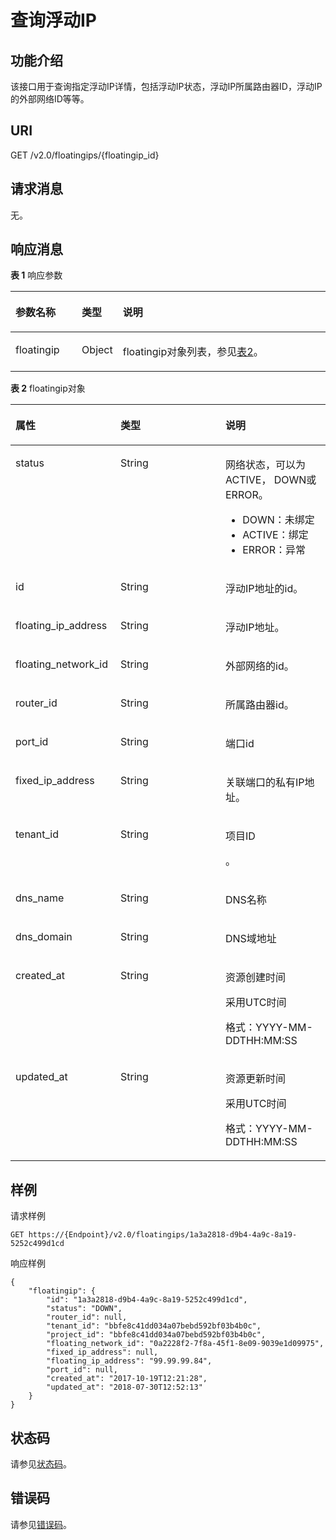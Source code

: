 # 查询浮动IP<a name="vpc_floatingiP_0002"></a>

## 功能介绍<a name="section433032482159"></a>

该接口用于查询指定浮动IP详情，包括浮动IP状态，浮动IP所属路由器ID，浮动IP的外部网络ID等等。

## URI<a name="section269019862159"></a>

GET /v2.0/floatingips/\{floatingip\_id\}

## 请求消息<a name="section513321362159"></a>

无。

## 响应消息<a name="section414903182159"></a>

**表 1**  响应参数

<a name="table52726292159"></a>
<table><thead align="left"><tr id="row483206142159"><th class="cellrowborder" valign="top" width="21.349999999999998%" id="mcps1.2.4.1.1"><p id="p216556632159"><a name="p216556632159"></a><a name="p216556632159"></a>参数名称</p>
</th>
<th class="cellrowborder" valign="top" width="8.99%" id="mcps1.2.4.1.2"><p id="p92783132159"><a name="p92783132159"></a><a name="p92783132159"></a>类型</p>
</th>
<th class="cellrowborder" valign="top" width="69.66%" id="mcps1.2.4.1.3"><p id="p72773912159"><a name="p72773912159"></a><a name="p72773912159"></a>说明</p>
</th>
</tr>
</thead>
<tbody><tr id="row525977702159"><td class="cellrowborder" valign="top" width="21.349999999999998%" headers="mcps1.2.4.1.1 "><p id="p325609822159"><a name="p325609822159"></a><a name="p325609822159"></a>floatingip</p>
</td>
<td class="cellrowborder" valign="top" width="8.99%" headers="mcps1.2.4.1.2 "><p id="p201938822159"><a name="p201938822159"></a><a name="p201938822159"></a>Object</p>
</td>
<td class="cellrowborder" valign="top" width="69.66%" headers="mcps1.2.4.1.3 "><p id="p191679172159"><a name="p191679172159"></a><a name="p191679172159"></a>floatingip对象列表，参见<a href="#table8139247714">表2</a>。</p>
</td>
</tr>
</tbody>
</table>

**表 2**  floatingip对象

<a name="table8139247714"></a>
<table><thead align="left"><tr id="row18132240714"><th class="cellrowborder" valign="top" width="33.33333333333333%" id="mcps1.2.4.1.1"><p id="p101201250870"><a name="p101201250870"></a><a name="p101201250870"></a>属性</p>
</th>
<th class="cellrowborder" valign="top" width="33.33333333333333%" id="mcps1.2.4.1.2"><p id="p161211850674"><a name="p161211850674"></a><a name="p161211850674"></a>类型</p>
</th>
<th class="cellrowborder" valign="top" width="33.33333333333333%" id="mcps1.2.4.1.3"><p id="p41217502719"><a name="p41217502719"></a><a name="p41217502719"></a>说明</p>
</th>
</tr>
</thead>
<tbody><tr id="row2014192410713"><td class="cellrowborder" valign="top" width="33.33333333333333%" headers="mcps1.2.4.1.1 "><p id="p6028218019164"><a name="p6028218019164"></a><a name="p6028218019164"></a>status</p>
</td>
<td class="cellrowborder" valign="top" width="33.33333333333333%" headers="mcps1.2.4.1.2 "><p id="p5101843519164"><a name="p5101843519164"></a><a name="p5101843519164"></a>String</p>
</td>
<td class="cellrowborder" valign="top" width="33.33333333333333%" headers="mcps1.2.4.1.3 "><p id="p6000412319164"><a name="p6000412319164"></a><a name="p6000412319164"></a>网络状态，可以为ACTIVE， DOWN或ERROR。</p>
<a name="ul10603143175810"></a><a name="ul10603143175810"></a><ul id="ul10603143175810"><li>DOWN：未绑定</li><li>ACTIVE：绑定</li><li>ERROR：异常</li></ul>
</td>
</tr>
<tr id="row4141241070"><td class="cellrowborder" valign="top" width="33.33333333333333%" headers="mcps1.2.4.1.1 "><p id="p5513524919164"><a name="p5513524919164"></a><a name="p5513524919164"></a>id</p>
</td>
<td class="cellrowborder" valign="top" width="33.33333333333333%" headers="mcps1.2.4.1.2 "><p id="p212111505713"><a name="p212111505713"></a><a name="p212111505713"></a>String</p>
</td>
<td class="cellrowborder" valign="top" width="33.33333333333333%" headers="mcps1.2.4.1.3 "><p id="p4121850371"><a name="p4121850371"></a><a name="p4121850371"></a>浮动IP地址的id。</p>
</td>
</tr>
<tr id="row614132416712"><td class="cellrowborder" valign="top" width="33.33333333333333%" headers="mcps1.2.4.1.1 "><p id="p1912112509713"><a name="p1912112509713"></a><a name="p1912112509713"></a>floating_ip_address</p>
</td>
<td class="cellrowborder" valign="top" width="33.33333333333333%" headers="mcps1.2.4.1.2 "><p id="p11211850072"><a name="p11211850072"></a><a name="p11211850072"></a>String</p>
</td>
<td class="cellrowborder" valign="top" width="33.33333333333333%" headers="mcps1.2.4.1.3 "><p id="p16122205017713"><a name="p16122205017713"></a><a name="p16122205017713"></a>浮动IP地址。</p>
</td>
</tr>
<tr id="row115102414717"><td class="cellrowborder" valign="top" width="33.33333333333333%" headers="mcps1.2.4.1.1 "><p id="p61223503712"><a name="p61223503712"></a><a name="p61223503712"></a>floating_network_id</p>
</td>
<td class="cellrowborder" valign="top" width="33.33333333333333%" headers="mcps1.2.4.1.2 "><p id="p1812220507714"><a name="p1812220507714"></a><a name="p1812220507714"></a>String</p>
</td>
<td class="cellrowborder" valign="top" width="33.33333333333333%" headers="mcps1.2.4.1.3 "><p id="p16122550274"><a name="p16122550274"></a><a name="p16122550274"></a>外部网络的id。</p>
</td>
</tr>
<tr id="row19155241277"><td class="cellrowborder" valign="top" width="33.33333333333333%" headers="mcps1.2.4.1.1 "><p id="p201223504719"><a name="p201223504719"></a><a name="p201223504719"></a>router_id</p>
</td>
<td class="cellrowborder" valign="top" width="33.33333333333333%" headers="mcps1.2.4.1.2 "><p id="p1122155015714"><a name="p1122155015714"></a><a name="p1122155015714"></a>String</p>
</td>
<td class="cellrowborder" valign="top" width="33.33333333333333%" headers="mcps1.2.4.1.3 "><p id="p812212506713"><a name="p812212506713"></a><a name="p812212506713"></a>所属路由器id。</p>
</td>
</tr>
<tr id="row101514247714"><td class="cellrowborder" valign="top" width="33.33333333333333%" headers="mcps1.2.4.1.1 "><p id="p412218502718"><a name="p412218502718"></a><a name="p412218502718"></a>port_id</p>
</td>
<td class="cellrowborder" valign="top" width="33.33333333333333%" headers="mcps1.2.4.1.2 "><p id="p612213506716"><a name="p612213506716"></a><a name="p612213506716"></a>String</p>
</td>
<td class="cellrowborder" valign="top" width="33.33333333333333%" headers="mcps1.2.4.1.3 "><p id="p141228504716"><a name="p141228504716"></a><a name="p141228504716"></a>端口id</p>
</td>
</tr>
<tr id="row3164249715"><td class="cellrowborder" valign="top" width="33.33333333333333%" headers="mcps1.2.4.1.1 "><p id="p01237508720"><a name="p01237508720"></a><a name="p01237508720"></a>fixed_ip_address</p>
</td>
<td class="cellrowborder" valign="top" width="33.33333333333333%" headers="mcps1.2.4.1.2 "><p id="p111239501770"><a name="p111239501770"></a><a name="p111239501770"></a>String</p>
</td>
<td class="cellrowborder" valign="top" width="33.33333333333333%" headers="mcps1.2.4.1.3 "><p id="p1712316501972"><a name="p1712316501972"></a><a name="p1712316501972"></a>关联端口的私有IP地址。</p>
</td>
</tr>
<tr id="row21662416711"><td class="cellrowborder" valign="top" width="33.33333333333333%" headers="mcps1.2.4.1.1 "><p id="p812355018717"><a name="p812355018717"></a><a name="p812355018717"></a>tenant_id</p>
</td>
<td class="cellrowborder" valign="top" width="33.33333333333333%" headers="mcps1.2.4.1.2 "><p id="p612316509712"><a name="p612316509712"></a><a name="p612316509712"></a>String</p>
</td>
<td class="cellrowborder" valign="top" width="33.33333333333333%" headers="mcps1.2.4.1.3 "><p id="p10487112"><a name="p10487112"></a><a name="p10487112"></a>项目ID</p>
<p id="p51231950174"><a name="p51231950174"></a><a name="p51231950174"></a>。</p>
</td>
</tr>
<tr id="row11176241720"><td class="cellrowborder" valign="top" width="33.33333333333333%" headers="mcps1.2.4.1.1 "><p id="p11222111885214"><a name="p11222111885214"></a><a name="p11222111885214"></a>dns_name</p>
</td>
<td class="cellrowborder" valign="top" width="33.33333333333333%" headers="mcps1.2.4.1.2 "><p id="p122232018115215"><a name="p122232018115215"></a><a name="p122232018115215"></a>String</p>
</td>
<td class="cellrowborder" valign="top" width="33.33333333333333%" headers="mcps1.2.4.1.3 "><p id="p18223161825216"><a name="p18223161825216"></a><a name="p18223161825216"></a>DNS名称</p>
</td>
</tr>
<tr id="row17174241670"><td class="cellrowborder" valign="top" width="33.33333333333333%" headers="mcps1.2.4.1.1 "><p id="p492133065713"><a name="p492133065713"></a><a name="p492133065713"></a>dns_domain</p>
</td>
<td class="cellrowborder" valign="top" width="33.33333333333333%" headers="mcps1.2.4.1.2 "><p id="p16929300573"><a name="p16929300573"></a><a name="p16929300573"></a>String</p>
</td>
<td class="cellrowborder" valign="top" width="33.33333333333333%" headers="mcps1.2.4.1.3 "><p id="p3921230175711"><a name="p3921230175711"></a><a name="p3921230175711"></a>DNS域地址</p>
</td>
</tr>
<tr id="row1418142410714"><td class="cellrowborder" valign="top" width="33.33333333333333%" headers="mcps1.2.4.1.1 "><p id="p1953114119914"><a name="p1953114119914"></a><a name="p1953114119914"></a>created_at</p>
</td>
<td class="cellrowborder" valign="top" width="33.33333333333333%" headers="mcps1.2.4.1.2 "><p id="p595318416919"><a name="p595318416919"></a><a name="p595318416919"></a>String</p>
</td>
<td class="cellrowborder" valign="top" width="33.33333333333333%" headers="mcps1.2.4.1.3 "><p id="p1395374115919"><a name="p1395374115919"></a><a name="p1395374115919"></a>资源创建时间</p>
<p id="p1232884613478"><a name="p1232884613478"></a><a name="p1232884613478"></a>采用UTC时间</p>
<p id="p2070141994713"><a name="p2070141994713"></a><a name="p2070141994713"></a>格式：YYYY-MM-DDTHH:MM:SS</p>
</td>
</tr>
<tr id="row1188246714"><td class="cellrowborder" valign="top" width="33.33333333333333%" headers="mcps1.2.4.1.1 "><p id="p139719548912"><a name="p139719548912"></a><a name="p139719548912"></a>updated_at</p>
</td>
<td class="cellrowborder" valign="top" width="33.33333333333333%" headers="mcps1.2.4.1.2 "><p id="p53971154594"><a name="p53971154594"></a><a name="p53971154594"></a>String</p>
</td>
<td class="cellrowborder" valign="top" width="33.33333333333333%" headers="mcps1.2.4.1.3 "><p id="p1339713549918"><a name="p1339713549918"></a><a name="p1339713549918"></a>资源更新时间</p>
<p id="p876511114816"><a name="p876511114816"></a><a name="p876511114816"></a>采用UTC时间</p>
<p id="p137222218476"><a name="p137222218476"></a><a name="p137222218476"></a>格式：YYYY-MM-DDTHH:MM:SS</p>
</td>
</tr>
</tbody>
</table>

## 样例<a name="section382935262159"></a>

请求样例

```
GET https://{Endpoint}/v2.0/floatingips/1a3a2818-d9b4-4a9c-8a19-5252c499d1cd
```

响应样例

```
{
    "floatingip": {
        "id": "1a3a2818-d9b4-4a9c-8a19-5252c499d1cd",
        "status": "DOWN",
        "router_id": null,
        "tenant_id": "bbfe8c41dd034a07bebd592bf03b4b0c",
        "project_id": "bbfe8c41dd034a07bebd592bf03b4b0c",
        "floating_network_id": "0a2228f2-7f8a-45f1-8e09-9039e1d09975",
        "fixed_ip_address": null,
        "floating_ip_address": "99.99.99.84",
        "port_id": null,
        "created_at": "2017-10-19T12:21:28",
        "updated_at": "2018-07-30T12:52:13"
    }
}
```

## 状态码<a name="section10470352390"></a>

请参见[状态码](状态码.md)。

## 错误码<a name="section85821649202813"></a>

请参见[错误码](错误码.md)。

